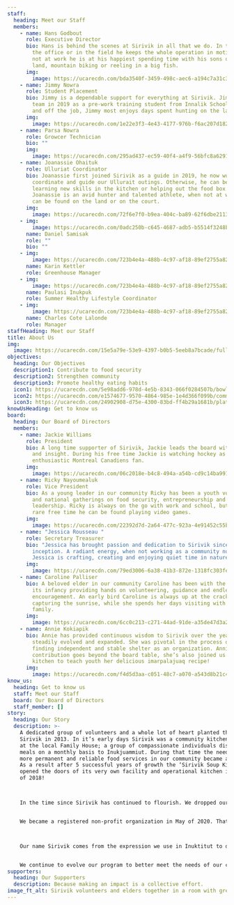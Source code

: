 ```yaml
---
staff:
  heading: Meet our Staff
  members:
    - name: Hans Godbout
      role: Executive Director
      bio: Hans is behind the scenes at Sirivik in all that we do. In the kitchen, in
        the office or in the field he keeps the whole operation in motion. When
        not at work he is at his happiest spending time with his sons on the
        land, mountain biking or reeling in a big fish.
      img:
        image: https://ucarecdn.com/bda3540f-3459-498c-aec6-a194c7a31c3f/IMG_3274.jpg
    - name: Jimmy Nowra
      role: Student Placement
      bio: Jimmy is a dependable support for everything at Sirivik. Jimmy joined the
        team in 2019 as a pre-work training student from Innalik School. Both on
        and off the job, Jimmy most enjoys days spent hunting on the land.
      img:
        image: https://ucarecdn.com/1e22e3f3-4e43-4177-976b-f6ac207d182e/fullsizeoutput_9f1.jpeg
    - name: Parsa Nowra
      role: Growcer Technician
      bio: ""
      img:
        image: https://ucarecdn.com/295ad437-ec59-40f4-a4f9-56bfc8a6291c/IMG_2759 2.jpg
    - name: Joanassie Ohaituk
      role: Ulluriat Coordinator
      bio: Joanassie first joined Sirivik as a guide in 2019, he now works to
        coordinate and guide our Ullurait outings. Otherwise, he can be found
        learning new skills in the kitchen or helping out the food box program.
        Joanassie is an avid hunter and talented athlete, when not at work he
        can be found on the land or on the court.
      img:
        image: https://ucarecdn.com/72f6e7f0-b9ea-404c-ba89-62f6dbe21131/IMG_4503.jpg
    - img:
        image: https://ucarecdn.com/0adc250b-c645-4687-adb5-b5514f3248be/IMG_8011 2.heic
      name: Daniel Samisak
      role: ""
      bio: ""
    - img:
        image: https://ucarecdn.com/723b4e4a-488b-4c97-af18-89ef2755a828/-/resize/400x300/about_staff_placeholder.jpg
      name: Karin Kettler
      role: Greenhouse Manager
    - img:
        image: https://ucarecdn.com/723b4e4a-488b-4c97-af18-89ef2755a828/-/resize/400x300/about_staff_placeholder.jpg
      name: Paulasi Inukpuk
      role: Summer Healthy Lifestyle Coordinator
    - img:
        image: https://ucarecdn.com/723b4e4a-488b-4c97-af18-89ef2755a828/-/resize/400x300/about_staff_placeholder.jpg
      name: Charles Cote Lalonde
      role: Manager
staffHeading: Meet our Staff
title: About Us
img:
  image: https://ucarecdn.com/15e5a79e-53e9-4397-b0b5-5eeb8a7bcade/fullsizeoutput_645.jpeg
objectives:
  heading: Our Objectives
  description1: Contribute to food security
  description2: Strengthen community
  description3: Promote healthy eating habits
  icon1: https://ucarecdn.com/5e98add6-978d-4e5b-8343-066f0284507b/bowl.svg
  icon2: https://ucarecdn.com/e1574677-9570-4864-985e-1e4d366f099b/community.svg
  icon3: https://ucarecdn.com/24902908-d75e-4300-83bd-ff4b29a1681b/plate.svg
knowUsHeading: Get to know us
board:
  heading: Our Board of Directors
  members:
    - name: Jackie Williams
      role: President
      bio: A long time supporter of Sirivik, Jackie leads the board with positivity
        and insight. During his free time Jackie is watching hockey as loyal and
        enthusiastic Montreal Canadiens fan.
      img:
        image: https://ucarecdn.com/06c2018e-b4c8-494a-a54b-cd9c14ba991a/IMG_7841.jpg
    - name: Ricky Nayoumealuk
      role: Vice President
      bio: As a young leader in our community Ricky has been a youth voice at regional
        and national gatherings on food security, entrepreneurship and
        leadership. Ricky is always on the go with work and school, but in his
        rare free time he can be found playing video games.
      img:
        image: https://ucarecdn.com/22392d7d-2a64-477c-923a-4e91452c55b1/IMG_7843.jpg
    - name: "Jessica Rousseau "
      role: Secretary Treasurer
      bio: "Jessica has brought passion and dedication to Sirivik since it’s
        inception. A radiant energy, when not working as a community nurse
        Jessica is crafting, creating and enjoying quiet time in nature. "
      img:
        image: https://ucarecdn.com/79ed3006-6a38-41b3-872e-1318fc303fe3/IMG_8298.jpg
    - name: Caroline Palliser
      bio: A beloved elder in our community Caroline has been with the project since
        its infancy providing hands on volunteering, guidance and endless
        encouragement. An early bird Caroline is always up at the crack of dawn
        capturing the sunrise, while she spends her days visiting with her
        family.
      img:
        image: https://ucarecdn.com/6cc0c213-c271-44ad-91de-a35de47d3a29/IMG_7847.jpg
    - name: Annie Kokiapik
      bio: Annie has provided continuous wisdom to Sirivik over the years as it’s
        steadily evolved and expanded. She was pivotal in the process of Sirivik
        finding independent and stable shelter as an organization. Annie’s
        contribution goes beyond the board table, she’s also joined us in the
        kitchen to teach youth her delicious imarpalajuaq recipe!
      img:
        image: https://ucarecdn.com/f4d5d3aa-c051-48c7-a070-a543d8b21c46/IMG_8295.jpg
know_us:
  heading: Get to know us
  staff: Meet our Staff
  board: Our Board of Directors
  staff_member: []
story:
  heading: Our Story
  description: >-
    A dedicated group of volunteers and a whole lot of heart planted the seed of
    Sirivik in 2013. In it’s early days Sirivik was a community kitchen program
    at the local Family House; a group of compassionate individuals distributing
    meals on a monthly basis to Inukjuammiut. During that time the need to have
    more permanent and reliable food services in our community became apparent.
    As a result after 5 successful years of growth the ‘Sirivik Soup Kitchen’
    opened the doors of its very own facility and operational kitchen in April
    of 2018!



    In the time since Sirivik has continued to flourish. We dropped our ‘Soup Kitchen’ title to better encapsulate the scope of our work. Operating as a food centre we are able to provide a wider array of programs and initiatives, finding creative solutions to addressing food security in our community. 


    We became a registered non-profit organization in May of 2020. That year with the help of our staff, volunteers and partners we were able to host 135 activities, serve 8379 meals and deliver 3300 food boxes, and we’re only getting started!



    Our name Sirivik comes from the expression we use in Inuktitut to demonstrate our gratitude and excitement before sharing a meal.


    We continue to evolve our program to better meet the needs of our community, as Inukjuak continues to grow and change so will we. Contributing to an Inuit led food system that prioritizes our needs and celebrates our culture and community.
supporters:
  heading: Our Supporters
  description: Because making an impact is a collective effort.
image_ft_alt: Sirivik volunteers and elders together in a room with green walls and plants
---
```

